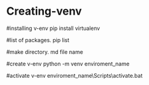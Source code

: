 # Creating-venv

#installing v-env
pip install virtualenv

#list of packages.
pip list

#make directory.
md file name


#create v-env
python -m venv enviroment_name

#activate v-env
enviroment_name\Scripts\activate.bat
